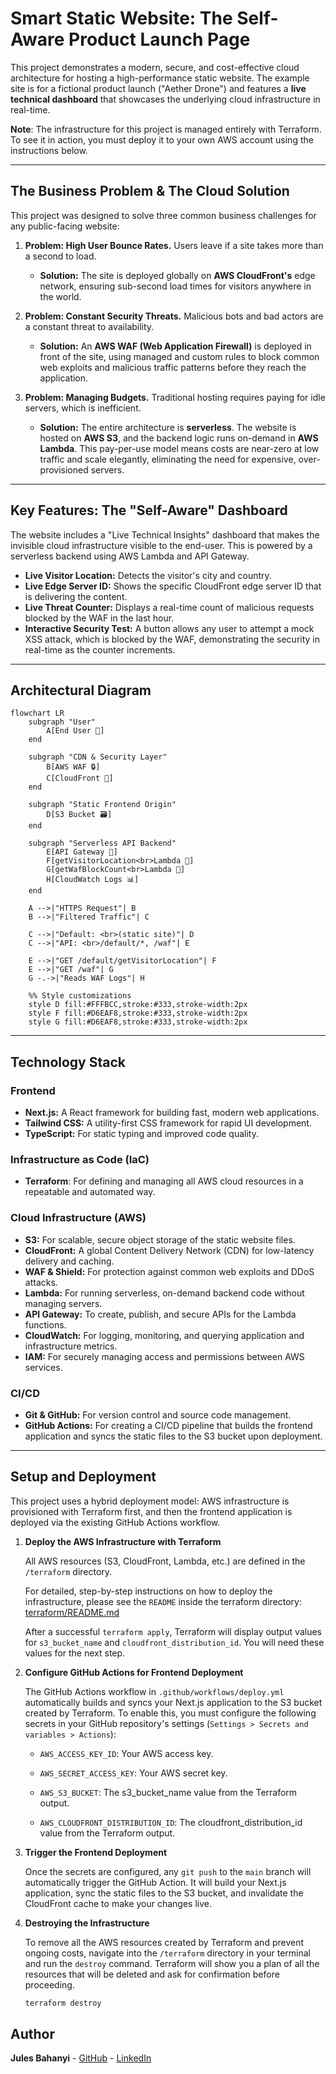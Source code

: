 # Smart Static Website: The Self-Aware Product Launch Page

This project demonstrates a modern, secure, and cost-effective cloud architecture for hosting a high-performance static website. The example site is for a fictional product launch ("Aether Drone") and features a **live technical dashboard** that showcases the underlying cloud infrastructure in real-time.

**Note**: The infrastructure for this project is managed entirely with Terraform. To see it in action, you must deploy it to your own AWS account using the instructions below.

---

## The Business Problem & The Cloud Solution

This project was designed to solve three common business challenges for any public-facing website:

1. **Problem: High User Bounce Rates.** Users leave if a site takes more than a second to load.
    * **Solution:** The site is deployed globally on **AWS CloudFront's** edge network, ensuring sub-second load times for visitors anywhere in the world.

2. **Problem: Constant Security Threats.** Malicious bots and bad actors are a constant threat to availability.
    * **Solution:** An **AWS WAF (Web Application Firewall)** is deployed in front of the site, using managed and custom rules to block common web exploits and malicious traffic patterns before they reach the application.

3. **Problem: Managing Budgets.** Traditional hosting requires paying for idle servers, which is inefficient.
    * **Solution:** The entire architecture is **serverless**. The website is hosted on **AWS S3**, and the backend logic runs on-demand in **AWS Lambda**. This pay-per-use model means costs are near-zero at low traffic and scale elegantly, eliminating the need for expensive, over-provisioned servers.

---

## Key Features: The "Self-Aware" Dashboard

The website includes a "Live Technical Insights" dashboard that makes the invisible cloud infrastructure visible to the end-user. This is powered by a serverless backend using AWS Lambda and API Gateway.

* **Live Visitor Location:** Detects the visitor's city and country.
* **Live Edge Server ID:** Shows the specific CloudFront edge server ID that is delivering the content.
* **Live Threat Counter:** Displays a real-time count of malicious requests blocked by the WAF in the last hour.
* **Interactive Security Test:** A button allows any user to attempt a mock XSS attack, which is blocked by the WAF, demonstrating the security in real-time as the counter increments.

---

## Architectural Diagram
```mermaid
flowchart LR
    subgraph "User"
        A[End User 🧑]
    end

    subgraph "CDN & Security Layer"
        B[AWS WAF 🔒]
        C[CloudFront 🚀]
    end

    subgraph "Static Frontend Origin"
        D[S3 Bucket 🗃️]
    end

    subgraph "Serverless API Backend"
        E[API Gateway 🔗]
        F[getVisitorLocation<br>Lambda 🐑]
        G[getWafBlockCount<br>Lambda 🐑]
        H[CloudWatch Logs 📊]
    end

    A -->|"HTTPS Request"| B
    B -->|"Filtered Traffic"| C

    C -->|"Default: <br>(static site)"| D
    C -->|"API: <br>/default/*, /waf"| E

    E -->|"GET /default/getVisitorLocation"| F
    E -->|"GET /waf"| G
    G -.->|"Reads WAF Logs"| H

    %% Style customizations
    style D fill:#FFFBCC,stroke:#333,stroke-width:2px
    style F fill:#D6EAF8,stroke:#333,stroke-width:2px
    style G fill:#D6EAF8,stroke:#333,stroke-width:2px
```
---

## Technology Stack

### Frontend

* **Next.js:** A React framework for building fast, modern web applications.
* **Tailwind CSS:** A utility-first CSS framework for rapid UI development.
* **TypeScript:** For static typing and improved code quality.

### Infrastructure as Code (IaC)

* **Terraform**: For defining and managing all AWS cloud resources in a repeatable and automated way.

### Cloud Infrastructure (AWS)

* **S3:** For scalable, secure object storage of the static website files.
* **CloudFront:** A global Content Delivery Network (CDN) for low-latency delivery and caching.
* **WAF & Shield:** For protection against common web exploits and DDoS attacks.
* **Lambda:** For running serverless, on-demand backend code without managing servers.
* **API Gateway:** To create, publish, and secure APIs for the Lambda functions.
* **CloudWatch:** For logging, monitoring, and querying application and infrastructure metrics.
* **IAM:** For securely managing access and permissions between AWS services.

### CI/CD

* **Git & GitHub:** For version control and source code management.
* **GitHub Actions:** For creating a CI/CD pipeline that builds the frontend application and syncs the static files to the S3 bucket upon deployment.

---

## Setup and Deployment

This project uses a hybrid deployment model: AWS infrastructure is provisioned with Terraform first, and then the frontend application is deployed via the existing GitHub Actions workflow.

1. **Deploy the AWS Infrastructure with Terraform**

    All AWS resources (S3, CloudFront, Lambda, etc.) are defined in the ``/terraform`` directory.

   For detailed, step-by-step instructions on how to deploy the infrastructure, please see the ``README`` inside the terraform directory: [terraform/README.md](./terraform/README.md)

   After a successful ``terraform apply``, Terraform will display output values for ``s3_bucket_name`` and ``cloudfront_distribution_id``. You will need these values for the next step.

2. **Configure GitHub Actions for Frontend Deployment**

    The GitHub Actions workflow in ``.github/workflows/deploy.yml`` automatically builds and syncs your Next.js application to the S3 bucket created by Terraform. To enable this, you must configure the following secrets in your GitHub repository's settings (``Settings > Secrets and variables > Actions``):

    * ``AWS_ACCESS_KEY_ID``: Your AWS access key.

    * ``AWS_SECRET_ACCESS_KEY``: Your AWS secret key.

    * ``AWS_S3_BUCKET``: The s3_bucket_name value from the Terraform output.

    * ``AWS_CLOUDFRONT_DISTRIBUTION_ID``: The cloudfront_distribution_id value from the Terraform output.

3. **Trigger the Frontend Deployment**

    Once the secrets are configured, any ``git push`` to the ``main`` branch will automatically trigger the GitHub Action. It will build your Next.js application, sync the static files to the S3 bucket, and invalidate the CloudFront cache to make your changes live.

4. **Destroying the Infrastructure**

    To remove all the AWS resources created by Terraform and prevent ongoing costs, navigate into the ``/terraform`` directory in your terminal and run the ``destroy`` command. Terraform will show you a plan of all the resources that will be deleted and ask for confirmation before proceeding.

    ```bash
    terraform destroy
    ```

## Author

**Jules Bahanyi** - [GitHub](https://github.com/jujubear24]) - [LinkedIn](https://www.linkedin.com/in/jules-bahanyi/)


